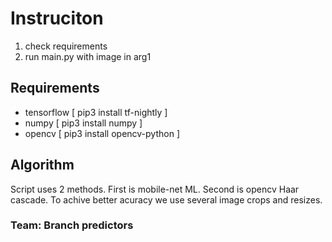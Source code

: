 # Instruciton

1. check requirements
2. run main.py with image in arg1

## Requirements

- tensorflow [ pip3 install tf-nightly ]
- numpy      [ pip3 install numpy ]
- opencv     [ pip3 install opencv-python ]

## Algorithm

Script uses 2 methods. First is mobile-net ML. Second is opencv Haar cascade.
To achive better acuracy we use several image crops and resizes.
  
### Team: Branch predictors
